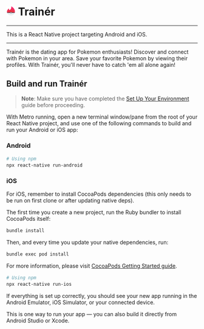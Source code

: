 # <img src="../trainer_logo.png" width="24" heigh="24"/> Trainér

<hr/>
This is a React Native project targeting Android and iOS.
<hr/>

Trainér is the dating app for Pokemon enthusiasts! Discover and connect with Pokemon in your area. Save your favorite Pokemon by viewing their profiles. With Trainér, you'll never have to catch 'em all alone again!

## Build and run Trainér

> **Note**: Make sure you have completed
the [Set Up Your Environment](https://reactnative.dev/docs/set-up-your-environment) guide before proceeding.

With Metro running, open a new terminal window/pane from the root of your React Native project, and use one of the following commands to build and run your Android or iOS app:

### Android

```sh
# Using npm
npx react-native run-android
```

### iOS

For iOS, remember to install CocoaPods dependencies (this only needs to be run on first clone or after updating native deps).

The first time you create a new project, run the Ruby bundler to install CocoaPods itself:

```sh
bundle install
```

Then, and every time you update your native dependencies, run:

```sh
bundle exec pod install
```

For more information, please visit [CocoaPods Getting Started guide](https://guides.cocoapods.org/using/getting-started.html).

```sh
# Using npm
npx react-native run-ios
```

If everything is set up correctly, you should see your new app running in the Android Emulator, iOS Simulator, or your connected device.

This is one way to run your app — you can also build it directly from Android Studio or Xcode.
